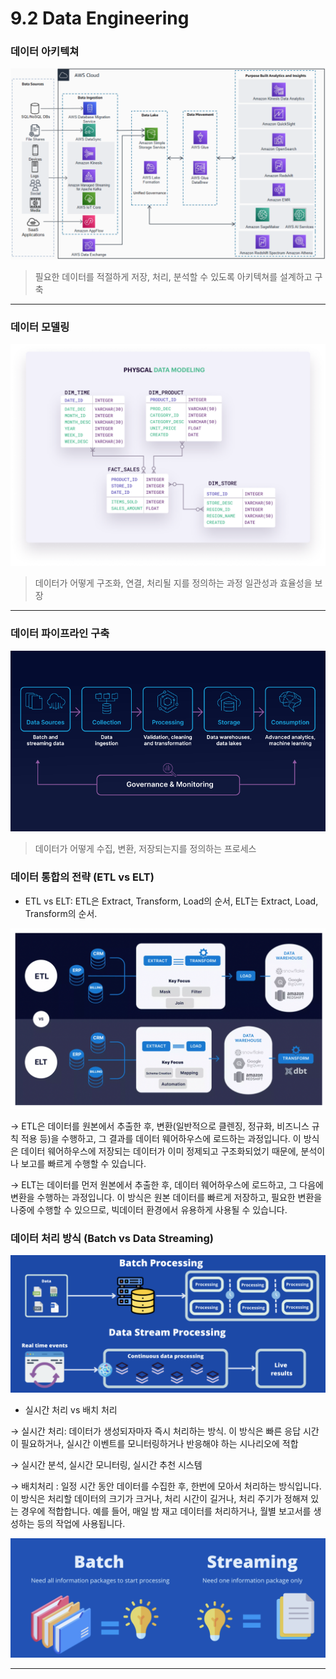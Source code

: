 # 9.2 Data Engineering

### **데이터 아키텍쳐**

![2.1](./images/2.1.png)

> 필요한 데이터를 적절하게 저장, 처리, 분석할 수 있도록 아키텍쳐를 설계하고 구축
> 

---

### **데이터 모델링**

![2.2](./images/2.2.png)

> 데이터가 어떻게 구조화, 연결, 처리될 지를 정의하는 과정
일관성과 효율성을 보장
> 

---

### 데이터 파이프라인 구축

![2.3](./images/2.3.png)

> 데이터가 어떻게 수집, 변환, 저장되는지를 정의하는 프로세스
> 

### 데이터 통합의 전략 (ETL vs ELT)

- ETL vs ELT: ETL은 Extract, Transform, Load의 순서, ELT는 Extract, Load, Transform의 순서.

![2.4](./images/2.4.png)

→ ETL은 데이터를 원본에서 추출한 후, 변환(일반적으로 클렌징, 정규화, 비즈니스 규칙 적용 등)을 수행하고, 그 결과를 데이터 웨어하우스에 로드하는 과정입니다. 이 방식은 데이터 웨어하우스에 저장되는 데이터가 이미 정제되고 구조화되었기 때문에, 분석이나 보고를 빠르게 수행할 수 있습니다.

→ ELT는 데이터를 먼저 원본에서 추출한 후, 데이터 웨어하우스에 로드하고, 그 다음에 변환을 수행하는 과정입니다. 이 방식은 원본 데이터를 빠르게 저장하고, 필요한 변환을 나중에 수행할 수 있으므로, 빅데이터 환경에서 유용하게 사용될 수 있습니다.

### 데이터 처리 방식 (Batch vs Data Streaming)

![2.5](./images/2.5.png)

- 실시간 처리 vs 배치 처리

→ 실시간 처리: 데이터가 생성되자마자 즉시 처리하는 방식. 이 방식은 빠른 응답 시간이 필요하거나, 실시간 이벤트를 모니터링하거나 반응해야 하는 시나리오에 적합

→ 실시간 분석, 실시간 모니터링, 실시간 추천 시스템

→ 배치처리 : 일정 시간 동안 데이터를 수집한 후, 한번에 모아서 처리하는 방식입니다. 이 방식은 처리할 데이터의 크기가 크거나, 처리 시간이 길거나, 처리 주기가 정해져 있는 경우에 적합합니다. 예를 들어, 매일 밤 재고 데이터를 처리하거나, 월별 보고서를 생성하는 등의 작업에 사용됩니다.

![2.6](./images/2.6.png)

---